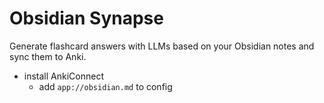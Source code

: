 # Obsidian Synapse

Generate flashcard answers with LLMs based on your Obsidian notes and sync them to Anki.

-   install AnkiConnect
    -   add `app://obsidian.md` to config
